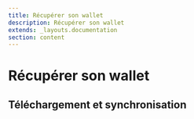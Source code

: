 ```yaml
---
title: Récupérer son wallet
description: Récupérer son wallet
extends: _layouts.documentation
section: content
---
```


# Récupérer son wallet

## Téléchargement et synchronisation